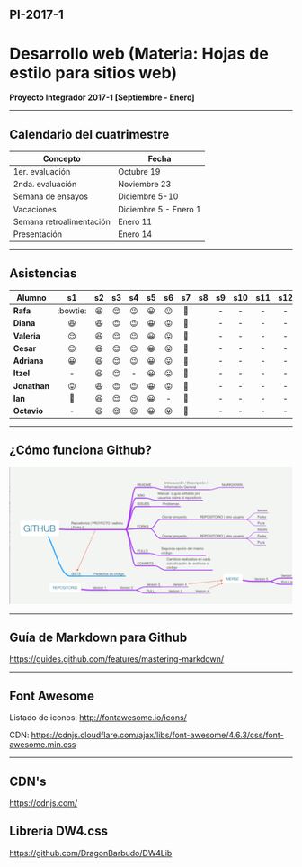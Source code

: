 ## PI-2017-1

# Desarrollo web (Materia: Hojas de estilo para sitios web)

**Proyecto Integrador 2017-1 [Septiembre - Enero]**

---

## Calendario del cuatrimestre 

| Concepto                 | Fecha                 |
| ------------------------ | --------------------- |
| 1er. evaluación          | Octubre 19            |
| 2nda. evaluación         | Noviembre 23          |
| Semana de ensayos        | Diciembre 5-10        |
| Vacaciones               | Diciembre 5 - Enero 1 |
| Semana retroalimentación | Enero 11              |
| Presentación             | Enero 14              |

---

## Asistencias

| Alumno       |         s1         |     s2     |     s3     |   s4   |  s5  |         s6         |     s7      |  s8  |  s9  | s10  | s11  | s12  | s13  | s14  | s15  |
| ------------ | :----------------: | :--------: | :--------: | :----: | :--: | :----------------: | :---------: | :--: | :--: | :--: | :--: | :--: | :--: | :--: | :--: |
| **Rafa**     |      :bowtie:      | :laughing: | :relieved: | :wink: |  😀  | :stuck_out_tongue: | :grimacing: |      |  -   |  -   |  -   |  -   |  -   |  -   |  -   |
| **Diana**    |     :laughing:     | :laughing: | :relieved: | :wink: |  😀  | :stuck_out_tongue: | :grimacing: |      |  -   |  -   |  -   |  -   |  -   |  -   |  -   |
| **Valeria**  |     :relieved:     | :laughing: | :relieved: | :wink: |  😀  | :stuck_out_tongue: | :grimacing: |      |  -   |  -   |  -   |  -   |  -   |  -   |  -   |
| **Cesar**    |       :wink:       | :laughing: | :relieved: | :wink: |  😀  | :stuck_out_tongue: | :grimacing: |      |  -   |  -   |  -   |  -   |  -   |  -   |  -   |
| **Adriana**  |         😀         | :laughing: | :relieved: | :wink: |  😀  | :stuck_out_tongue: | :grimacing: |      |  -   |  -   |  -   |  -   |  -   |  -   |  -   |
| **Itzel**    |         -          | :laughing: | :relieved: |   -    |  😀  | :stuck_out_tongue: | :grimacing: |      |  -   |  -   |  -   |  -   |  -   |  -   |  -   |
| **Jonathan** | :stuck_out_tongue: | :laughing: | :relieved: | :wink: |  😀  | :stuck_out_tongue: | :grimacing: |      |  -   |  -   |  -   |  -   |  -   |  -   |  -   |
| **Ian**      |    :grimacing:     | :laughing: | :relieved: | :wink: |  😀  |         -          | :grimacing: |      |  -   |  -   |  -   |  -   |  -   |  -   |  -   |
| **Octavio**  |         -          | :laughing: | :relieved: | :wink: |  😀  | :stuck_out_tongue: | :grimacing: |      |  -   |  -   |  -   |  -   |  -   |  -   |  -   |

---

## ¿Cómo funciona Github?

![¿Cómo funciona Github?](Mapa_github.png)

---

## Guía de Markdown para Github

<https://guides.github.com/features/mastering-markdown/>

---

## Font Awesome

Listado de iconos: <http://fontawesome.io/icons/>

CDN: <https://cdnjs.cloudflare.com/ajax/libs/font-awesome/4.6.3/css/font-awesome.min.css>

---

## CDN's

<https://cdnjs.com/>

## Librería DW4.css

<https://github.com/DragonBarbudo/DW4Lib>